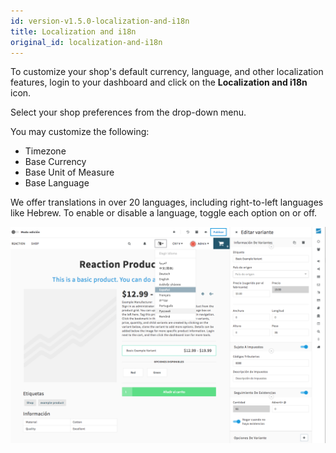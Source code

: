 ```yaml
---
id: version-v1.5.0-localization-and-i18n
title: Localization and i18n
original_id: localization-and-i18n
---
```

    
To customize your shop's default currency, language, and other localization features, login to your dashboard and click on the <i class="font-icon fa fa-language"></i> **Localization and i18n** icon.

Select your shop preferences from the drop-down menu.

You may customize the following:

-   Timezone
-   Base Currency
-   Base Unit of Measure
-   Base Language

We offer translations in over 20 languages, including right-to-left languages like Hebrew. To enable or disable a language, toggle each option on or off.

![Changing currency and language on Reaction](/assets/admin-localization.png)
